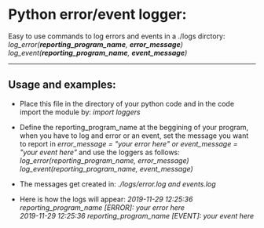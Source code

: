 # Python error/event logger:
Easy to use commands to log errors and events in a ./logs dirctory:<br>
<i>log_error(<b>reporting_program_name</b>, <b>error_message</b>)<br>
log_event(<b>reporting_program_name</b>, <b>event_message</b>)</i><br>

<hr>

## Usage and examples:
- Place this file in the directory of your python code and in the code import the module by:
  <i>import loggers</i><br>

- Define the reporting_program_name at the beggining of your program, when you have to log and error or an event, set the message you want to report in <i>error_message = "your error here" or event_message = "your event here"</i> and use the loggers as follows:
  <i>log_error(reporting_program_name, error_message)<br>
  log_event(reporting_program_name, event_message)</i><br>

- The messages get created in:
<i>./logs/error.log and events.log</i><br>

- Here is how the logs will appear:
<i>2019-11-29 12:25:36 reporting_program_name [ERROR]: your error here<br>
2019-11-29 12:25:36 reporting_program_name [EVENT]: your event here</i><br>
